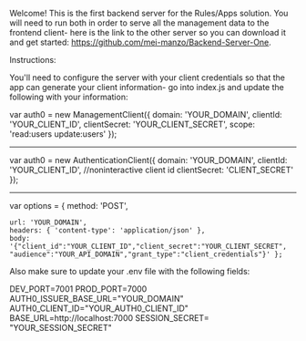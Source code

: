 Welcome! This is the first backend server for the Rules/Apps solution. You will need to run both in order to serve all the management data to the frontend client- here is the link to the other server so you can download it and get started: https://github.com/mei-manzo/Backend-Server-One.


Instructions:

You'll need to configure the server with your client credentials so that the app can generate your client information- go into index.js and update the following with your information:

var auth0 = new ManagementClient({
    domain: 'YOUR_DOMAIN',
    clientId: 'YOUR_CLIENT_ID',
    clientSecret: 'YOUR_CLIENT_SECRET',
    scope: 'read:users update:users'
});


---

var auth0 = new AuthenticationClient({
    domain: 'YOUR_DOMAIN',
    clientId: 'YOUR_CLIENT_ID', //noninteractive client id
    clientSecret: 'CLIENT_SECRET'
});

---

var options = { method: 'POST',

    url: 'YOUR_DOMAIN',
    headers: { 'content-type': 'application/json' },   
    body: '{"client_id":"YOUR_CLIENT_ID","client_secret":"YOUR_CLIENT_SECRET",  
    "audience":"YOUR_API_DOMAIN","grant_type":"client_credentials"}' };


Also make sure to update your .env file with the following fields:


DEV_PORT=7001
PROD_PORT=7000
AUTH0_ISSUER_BASE_URL="YOUR_DOMAIN"
AUTH0_CLIENT_ID="YOUR_AUTH0_CLIENT_ID"
BASE_URL=http://localhost:7000
SESSION_SECRET= "YOUR_SESSION_SECRET"

